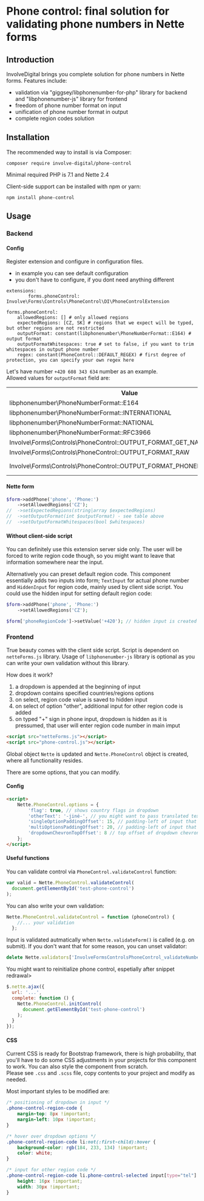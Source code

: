 Phone control: final solution for validating phone numbers in Nette forms
==========================================

Introduction
------------

InvolveDigital brings you complete solution for phone numbers in Nette forms. Features include:

- validation via "giggsey/libphonenumber-for-php" library for backend and "libphonenumber-js" library for frontend
- freedom of phone number format on input
- unification of phone number format in output
- complete region codes solution

Installation
------------

The recommended way to install is via Composer:

```
composer require involve-digital/phone-control
```

Minimal required PHP is 7.1 and Nette 2.4


Client-side support can be installed with npm or yarn:

```
npm install phone-control
```

Usage
-----

### Backend

#### Config

Register extension and configure in configuration files.
- in example you can see default configuration
- you don't have to configure, if you dont need anything different
```neon
extensions:
        forms.phoneControl: Involve\Forms\Controls\PhoneControl\DI\PhoneControlExtension
        
forms.phoneControl:
    allowedRegions: [] # only allowed regions
    expectedRegions: [CZ, SK] # regions that we expect will be typed, but other regions are not restricted
    outputFormat: constant(libphonenumber\PhoneNumberFormat::E164) # output format
    outputFormatWhitespaces: true # set to false, if you want to trim whitespaces in output phone number
    regex: constant(PhoneControl::DEFAULT_REGEX) # first degree of protection, you can specify your own regex here
```

Let's have number `+420 608 343 634` number as an example.
<br>
Allowed values for `outputFormat` field are:
<table>

<tr>
<th>Value</th>
<th>Logic</th>
<th>Output</th>
</tr>

<tr>
<td>libphonenumber\PhoneNumberFormat::E164</td>
<td>PhoneNumberUtil::format()</td>
<td>+420608343634</td>
</tr>

<tr>
<td>libphonenumber\PhoneNumberFormat::INTERNATIONAL</td>
<td>PhoneNumberUtil::format()</td>
<td>+420 608 343 634</td>
</tr>

<tr>
<td>libphonenumber\PhoneNumberFormat::NATIONAL</td>
<td>PhoneNumberUtil::format()</td>
<td>608 343 634</td>
</tr>

<tr>
<td>libphonenumber\PhoneNumberFormat::RFC3966</td>
<td>PhoneNumberUtil::format()</td>
<td>tel:+420-608-343-634</td>
</tr>

<tr>
<td>Involve\Forms\Controls\PhoneControl::OUTPUT_FORMAT_GET_NATIONAL_NUMBER</td>
<td>PhoneNumber::getNationalNumber()</td>
<td>608363903</td>
</tr>

<tr>
<td>Involve\Forms\Controls\PhoneControl::OUTPUT_FORMAT_RAW</td>
<td>---</td>
<td>value as it was typed in</td>
</tr>

<tr>
<td>Involve\Forms\Controls\PhoneControl::OUTPUT_FORMAT_PHONENUMBER_OBJECT</td>
<td>---</td>
<td>libphonenumber\PhoneNumber object</td>
</tr>

</table>

#### Nette form

```php
$form->addPhone('phone', 'Phone:')
    ->setAllowedRegions('CZ');
//  ->setExpectedRegions(string|array $expectedRegions)
//  ->setOutputFormat(int $outputFormat) - see table above
//  ->setOutputFormatWhitespaces(bool $whitespaces)
```

#### Without client-side script

You can definitely use this extension server side only. The user will be forced to write region code though, so you might want to leave that information somewhere near the input.

Alternatively you can preset default region code. This component essentially adds two inputs into form; `TextInput` for actual phone number and `HiddenInput` for region code, mainly used by client side script. You could use the hidden input for setting default region code:

```php
$form->addPhone('phone', 'Phone:')
    ->setAllowedRegions('CZ');

$form['phoneRegionCode']->setValue('+420'); // hidden input is created by adding postfix "RegionCode" to the name of the parent input
```

### Frontend

True beauty comes with the client side script. Script is dependent on `netteForms.js` library. Usage of `libphonenumber-js` library is optional as you can write your own validation without this library.

How does it work?
1. a dropdown is appended at the beginning of input
2. dropdown contains specified countries/regions options
3. on select, region code value is saved to hidden input
4. on select of option "other", additional input for other region code is added
5. on typed "+" sign in phone input, dropdown is hidden as it is pressumed, that user will enter region code number in main imput

```html
<script src="netteForms.js"></script>
<script src="phone-control.js"></script>
```

Global object `Nette` is updated and `Nette.PhoneControl` object is created, where all functionality resides.

There are some options, that you can modify.

#### Config

```html
<script>
    Nette.PhoneControl.options = {
        'flag': true, // shows country flags in dropdown
        'otherText': '-jiné-', // you might want to pass translated text here
        'singleOptionPaddingOffset': 15, // padding-left of input that dropdown is in
        'multiOptionsPaddingOffset': 20, // padding-left of input that dropdown is in
        'dropdownChevronTopOffset': 8 // top offset of dropdown chevron icon
    };
</script>
```

#### Useful functions

You can validate control via `PhoneControl.validateControl` function:
```javascript
var valid = Nette.PhoneControl.validateControl(
  document.getElementById('test-phone-control')
);
```

You can also write your own validation:

```javascript
Nette.PhoneControl.validateControl = function (phoneControl) {
    //... your validation
  };
```

Input is validated autmatically when `Nette.validateForm()` is called (e.g. on submit). If you don't want that for some reason, you can unset validator:

```javascript
delete Nette.validators['InvolveFormsControlsPhoneControl_validateNumber'];
```

You might want to reinitialize phone control, espetially after snippet redrawal>
```javascript
$.nette.ajax({
  url: '...',
  complete: function () {
    Nette.PhoneControl.initControl(
      document.getElementById('test-phone-control')
    );
  }
});
```

#### CSS

Current CSS is ready for Bootstrap framework, there is high probability, that you'll have to do some CSS adjustments in your projects for this component to work. You can also style the component from scratch.
<br>
Please see `.css` and `.scss` file, copy contents to your project and modify as needed.

Most important styles to be modified are:

```css
/* positioning of dropdown in input */
.phone-control-region-code {
    margin-top: 8px !important;
    margin-left: 10px !important;
}

/* hover over dropdown options */
.phone-control-region-code li:not(:first-child):hover {
    background-color: rgb(184, 233, 134) !important;
    color: white;
}

/* input for other region code */
.phone-control-region-code li.phone-control-selected input[type="tel"] {
    height: 16px !important;
    width: 30px !important;
}
```
